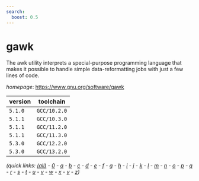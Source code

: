 ```yaml
---
search:
  boost: 0.5
---
```

# gawk

The awk utility interprets a special-purpose programming language that makes it possible to handle simple data-reformatting jobs with just a few lines of code.

*homepage*: <https://www.gnu.org/software/gawk>

version | toolchain
--------|----------
``5.1.0`` | ``GCC/10.2.0``
``5.1.1`` | ``GCC/10.3.0``
``5.1.1`` | ``GCC/11.2.0``
``5.1.1`` | ``GCC/11.3.0``
``5.3.0`` | ``GCC/12.2.0``
``5.3.0`` | ``GCC/13.2.0``


*(quick links: [(all)](../index.md) - [0](../0/index.md) - [a](../a/index.md) - [b](../b/index.md) - [c](../c/index.md) - [d](../d/index.md) - [e](../e/index.md) - [f](../f/index.md) - [g](../g/index.md) - [h](../h/index.md) - [i](../i/index.md) - [j](../j/index.md) - [k](../k/index.md) - [l](../l/index.md) - [m](../m/index.md) - [n](../n/index.md) - [o](../o/index.md) - [p](../p/index.md) - [q](../q/index.md) - [r](../r/index.md) - [s](../s/index.md) - [t](../t/index.md) - [u](../u/index.md) - [v](../v/index.md) - [w](../w/index.md) - [x](../x/index.md) - [y](../y/index.md) - [z](../z/index.md))*

